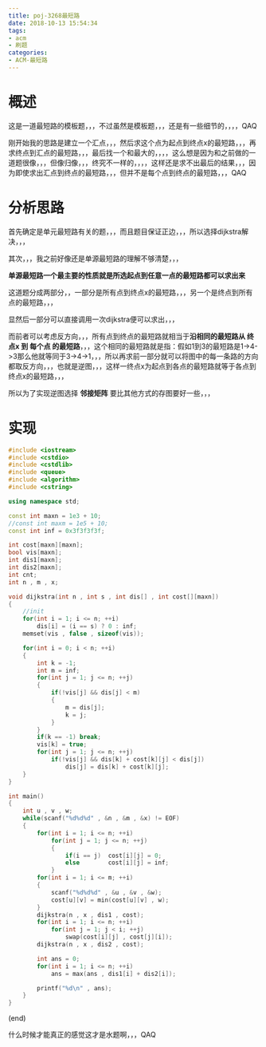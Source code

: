 ```yaml
---
title: poj-3268最短路
date: 2018-10-13 15:54:34
tags:
- acm
- 刷题
categories:
- ACM-最短路
---
```


# 概述

这是一道最短路的模板题，，，不过虽然是模板题，，，还是有一些细节的，，，，QAQ

刚开始我的思路是建立一个汇点，，，然后求这个点为起点到终点x的最短路，，，再求终点到汇点的最短路，，，最后找一个和最大的，，，，这么想是因为和之前做的一道题很像，，，但像归像，，，终究不一样的，，，，这样还是求不出最后的结果，，，因为即使求出汇点到终点的最短路，，，但并不是每个点到终点的最短路，，，QAQ

<!-- more -->

# 分析思路

首先确定是单元最短路有关的题，，，而且题目保证正边，，，所以选择dijkstra解决，，，

其次，，，我之前好像还是单源最短路的理解不够清楚，，，

**单源最短路一个最主要的性质就是所选起点到任意一点的最短路都可以求出来**

这道题分成两部分，，一部分是所有点到终点x的最短路，，，另一个是终点到所有点的最短路，，，

显然后一部分可以直接调用一次dijkstra便可以求出，，，

而前者可以考虑反方向，，，所有点到终点的最短路就相当于**沿相同的最短路从 终点x 到 每个点 的最短路**，，，这个相同的最短路就是指：假如1到3的最短路是1->4->3那么他就等同于3->4->1，，，所以再求前一部分就可以将图中的每一条路的方向都取反方向，，，也就是逆图，，，这样一终点x为起点到各点的最短路就等于各点到终点x的最短路，，，

所以为了实现逆图选择 **邻接矩阵** 要比其他方式的存图要好一些，，，

# 实现

```cpp
#include <iostream>
#include <cstdio>
#include <cstdlib>
#include <queue>
#include <algorithm>
#include <cstring>

using namespace std;

const int maxn = 1e3 + 10;
//const int maxm = 1e5 + 10;
const int inf = 0x3f3f3f3f;

int cost[maxn][maxn];
bool vis[maxn];
int dis1[maxn];
int dis2[maxn];
int cnt;
int n , m , x;

void dijkstra(int n , int s , int dis[] , int cost[][maxn])
{
    //init
    for(int i = 1; i <= n; ++i)
        dis[i] = (i == s) ? 0 : inf;
    memset(vis , false , sizeof(vis));

    for(int i = 0; i < n; ++i)
    {
        int k = -1;
        int m = inf;
        for(int j = 1; j <= n; ++j)
        {
            if(!vis[j] && dis[j] < m)
            {
                m = dis[j];
                k = j;
            }
        }
        if(k == -1) break;
        vis[k] = true;
        for(int j = 1; j <= n; ++j)
            if(!vis[j] && dis[k] + cost[k][j] < dis[j])
                dis[j] = dis[k] + cost[k][j];
    }
}

int main()
{
    int u , v , w;
    while(scanf("%d%d%d" , &n , &m , &x) != EOF)
    {
        for(int i = 1; i <= n; ++i)
            for(int j = 1; j <= n; ++j)
            {
                if(i == j)  cost[i][j] = 0;
                else        cost[i][j] = inf;
            }
        for(int i = 1; i <= m; ++i)
        {
            scanf("%d%d%d" , &u , &v , &w);
            cost[u][v] = min(cost[u][v] , w);
        }
        dijkstra(n , x , dis1 , cost);
        for(int i = 1; i <= n; ++i)
            for(int j = 1; j < i; ++j)
                swap(cost[i][j] , cost[j][i]);
        dijkstra(n , x , dis2 , cost);

        int ans = 0;
        for(int i = 1; i <= n; ++i)
            ans = max(ans , dis1[i] + dis2[i]);

        printf("%d\n" , ans);
    }
}
```

(end)

什么时候才能真正的感觉这才是水题啊，，，QAQ